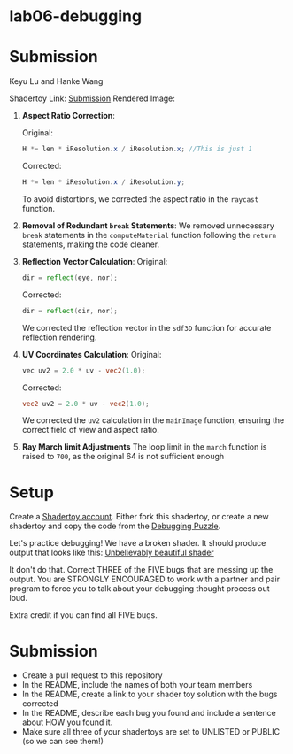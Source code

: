 # lab06-debugging
# Submission

Keyu Lu and Hanke Wang

Shadertoy Link: [Submission](https://www.shadertoy.com/view/cdcczX)
Rendered Image:

1. **Aspect Ratio Correction**:
   
   Original:
   ```glsl
   H *= len * iResolution.x / iResolution.x; //This is just 1
   ```
   Corrected:
   ```glsl
   H *= len * iResolution.x / iResolution.y;
   ```
   To avoid distortions, we corrected the aspect ratio in the `raycast` function.

2. **Removal of Redundant `break` Statements**:
   We removed unnecessary `break` statements in the `computeMaterial` function following the `return` statements, making the code cleaner.

3. **Reflection Vector Calculation**:
    Original:
    ```glsl
    dir = reflect(eye, nor);
    ```
    Corrected:
    ```glsl
    dir = reflect(dir, nor);
    ```
   We corrected the reflection vector in the `sdf3D` function for accurate reflection rendering.

4. **UV Coordinates Calculation**:
    Original:
    ```glsl
    vec uv2 = 2.0 * uv - vec2(1.0);
    ```
    Corrected:
    ```glsl
    vec2 uv2 = 2.0 * uv - vec2(1.0);
    ```
   We corrected the `uv2` calculation in the `mainImage` function, ensuring the correct field of view and aspect ratio.

5. **Ray March limit Adjustments**
  The loop limit in the `march` function is raised to `700`, as the original 64 is not sufficient enough


# Setup 

Create a [Shadertoy account](https://www.shadertoy.com/). Either fork this shadertoy, or create a new shadertoy and copy the code from the [Debugging Puzzle](https://www.shadertoy.com/view/flGfRc).

Let's practice debugging! We have a broken shader. It should produce output that looks like this:
[Unbelievably beautiful shader](https://user-images.githubusercontent.com/1758825/200729570-8e10a37a-345d-4aff-8eff-6baf54a32a40.webm)

It don't do that. Correct THREE of the FIVE bugs that are messing up the output. You are STRONGLY ENCOURAGED to work with a partner and pair program to force you to talk about your debugging thought process out loud.

Extra credit if you can find all FIVE bugs.

# Submission
- Create a pull request to this repository
- In the README, include the names of both your team members
- In the README, create a link to your shader toy solution with the bugs corrected
- In the README, describe each bug you found and include a sentence about HOW you found it.
- Make sure all three of your shadertoys are set to UNLISTED or PUBLIC (so we can see them!)
